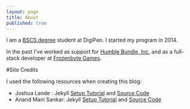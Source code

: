 ```yaml
---
layout: page
title: About
published: true
---
```


I am a [BSCS degree](https://www.digipen.edu/academics/degree-programs/bs-in-computer-science/) student at DigiPen. I started my program in 2014.

In the past I've worked as support for [Humble Bundle, Inc.](http://www.humblebundle.com) and as a full-stack developer at [Frozenbyte Games](http://www.frozenbyte.com/).

#Site Credits

I used the following resources when creating this blog:

- Joshua Lande : Jekyll [Setup Tutorial](http://joshualande.com/jekyll-github-pages-poole/) and [Source Code](https://github.com/joshualande/joshualande.github.io)
- Anand Mani Sankar: Jekyll [Setup Tutorial](http://anandmanisankar.com/posts/set-up-blog-jekyll-github-pages-2/) and [Source Code](https://github.com/msanand/msanand.github.io)
